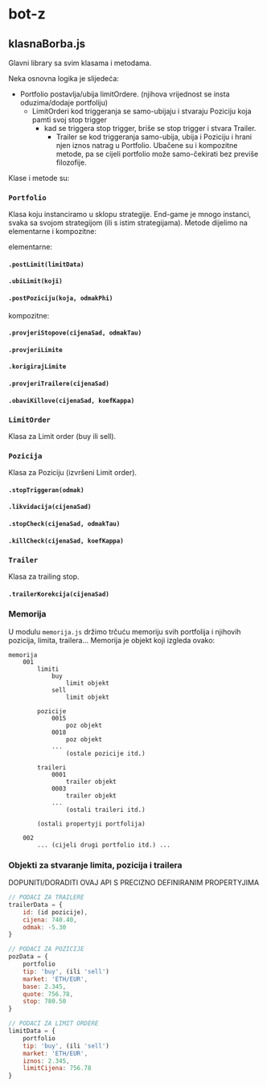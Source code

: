 # bot-z

## klasnaBorba.js

Glavni library sa svim klasama i metodama.

Neka osnovna logika je slijedeća:
- Portfolio postavlja/ubija limitOrdere.
	(njihova vrijednost se insta oduzima/dodaje portfoliju)
	- LimitOrderi kod triggeranja se samo-ubijaju i stvaraju Poziciju koja pamti svoj stop trigger
		- kad se triggera stop trigger, briše se stop trigger i stvara Trailer.
			- Trailer se kod triggeranja samo-ubija, ubija i Poziciju i hrani njen iznos natrag u Portfolio.
Ubačene su i kompozitne metode, pa se cijeli portfolio može samo-čekirati bez previše filozofije.

Klase i metode su:

### `Portfolio`
Klasa koju instanciramo u sklopu strategije.
End-game je mnogo instanci, svaka sa svojom strategijom (ili s istim strategijama).
Metode dijelimo na elementarne i kompozitne:

elementarne:
#### `.postLimit(limitData)`
#### `.ubiLimit(koji)`
#### `.postPoziciju(koja, odmakPhi)`

kompozitne:
#### `.provjeriStopove(cijenaSad, odmakTau)`
#### `.provjeriLimite`
#### `.korigirajLimite`
#### `.provjeriTrailere(cijenaSad)`
#### `.obaviKillove(cijenaSad, koefKappa)`

### `LimitOrder`
Klasa za Limit order (buy ili sell).

### `Pozicija`
Klasa za Poziciju (izvršeni Limit order).

#### `.stopTriggeran(odmak)`
#### `.likvidacija(cijenaSad)`
#### `.stopCheck(cijenaSad, odmakTau)`
#### `.killCheck(cijenaSad, koefKappa)`

### `Trailer`
Klasa za trailing stop.

#### `.trailerKorekcija(cijenaSad)`




### Memorija
U modulu `memorija.js` držimo trčuću memoriju svih portfolija i njihovih pozicija, limita, trailera...
Memorija je objekt koji izgleda ovako:
```
memorija
	001
		limiti
			buy
				limit objekt
			sell
				limit objekt

		pozicije
			0015
				poz objekt
			0018
				poz objekt
			...
				(ostale pozicije itd.)

		traileri
			0001
				trailer objekt
			0003 
				trailer objekt
			...
				(ostali traileri itd.)
		
		(ostali propertyji portfolija)
		
	002
		... (cijeli drugi portfolio itd.) ...
```


### Objekti za stvaranje limita, pozicija i trailera
DOPUNITI/DORADITI OVAJ API S PRECIZNO DEFINIRANIM PROPERTYJIMA
```javascript
// PODACI ZA TRAILERE
trailerData = {
	id: (id pozicije),
	cijena: 740.40, 
	odmak: -5.30  
}

// PODACI ZA POZICIJE
pozData = {
	portfolio
	tip: 'buy', (ili 'sell')
	market: 'ETH/EUR',
	base: 2.345, 
	quote: 756.78,  
	stop: 780.50
}

// PODACI ZA LIMIT ORDERE
limitData = {
	portfolio
	tip: 'buy', (ili 'sell')
	market: 'ETH/EUR',
	iznos: 2.345,
	limitCijena: 756.78
}
```


